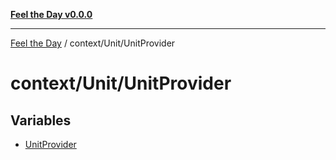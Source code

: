 [**Feel the Day v0.0.0**](../../../README.md)

***

[Feel the Day](../../../README.md) / context/Unit/UnitProvider

# context/Unit/UnitProvider

## Variables

- [UnitProvider](variables/UnitProvider.md)

